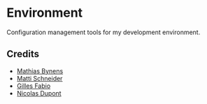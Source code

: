 # Environment

Configuration management tools for my development environment.

## Credits

- [Mathias Bynens](https://github.com/mathiasbynens/dotfiles)
- [Matti Schneider](https://github.com/MattiSG/DotFiles)
- [Gilles Fabio](https://github.com/gillesfabio/dotfiles)
- [Nicolas Dupont](https://github.com/NicolasDupont/Environment)

